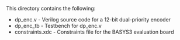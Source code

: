 This directory contains the following:

* dp_enc.v - Verilog source code for a 12-bit dual-priority encoder
* dp_enc_tb - Testbench for dp_enc.v
* constraints.xdc - Constraints file for the BASYS3 evaluation board
